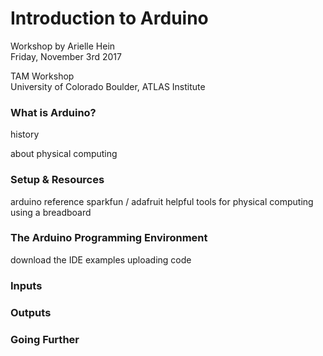 # Introduction to Arduino

Workshop by Arielle Hein <br>
Friday, November 3rd 2017

TAM Workshop <br>
University of Colorado Boulder, ATLAS Institute

### What is Arduino?

history

about physical computing

### Setup & Resources

arduino reference
sparkfun / adafruit
helpful tools for physical computing
using a breadboard

### The Arduino Programming Environment

download the IDE
examples
uploading code

### Inputs


### Outputs


### Going Further
